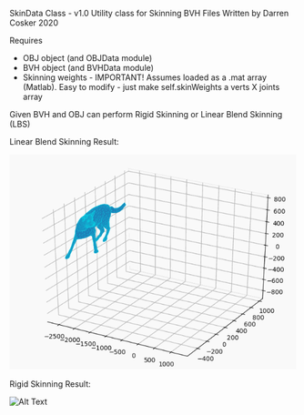 
SkinData Class - v1.0
Utility class for Skinning BVH Files
Written by Darren Cosker 2020

Requires
- OBJ object (and OBJData module)
- BVH object (and BVHData module)
- Skinning weights - IMPORTANT! Assumes loaded as a .mat array (Matlab). Easy to modify - just make self.skinWeights a verts X joints array
    
Given BVH and OBJ can perform Rigid Skinning or Linear Blend Skinning (LBS)

Linear Blend Skinning Result:

![Alt Text](https://github.com/dopomoc/Skinning/blob/master/skeleton_motion_jump.bvh-Poly-LBS.gif)

Rigid Skinning Result:

![Alt Text](https://github.com/dopomoc/Skinning/blob/master/skeleton_motion_jump.bvh-Poly-RS.gif)
